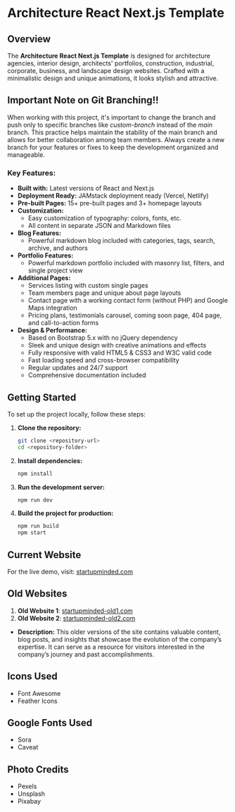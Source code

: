 # Architecture React Next.js Template

## Overview

The **Architecture React Next.js Template** is designed for architecture agencies, interior design, architects' portfolios, construction, industrial, corporate, business, and landscape design websites. Crafted with a minimalistic design and unique animations, it looks stylish and attractive. 

## Important Note on Git Branching!!
When working with this project, it's important to change the branch and push only to specific branches like *custom-branch* instead of the *main* branch. 
This practice helps maintain the stability of the main branch and allows for better collaboration among team members. 
Always create a new branch for your features or fixes to keep the development organized and manageable.

### Key Features:
- **Built with:** Latest versions of React and Next.js
- **Deployment Ready:** JAMstack deployment ready (Vercel, Netlify)
- **Pre-built Pages:** 15+ pre-built pages and 3+ homepage layouts
- **Customization:** 
  - Easy customization of typography: colors, fonts, etc.
  - All content in separate JSON and Markdown files
- **Blog Features:**
  - Powerful markdown blog included with categories, tags, search, archive, and authors
- **Portfolio Features:**
  - Powerful markdown portfolio included with masonry list, filters, and single project view
- **Additional Pages:**
  - Services listing with custom single pages
  - Team members page and unique about page layouts
  - Contact page with a working contact form (without PHP) and Google Maps integration
  - Pricing plans, testimonials carousel, coming soon page, 404 page, and call-to-action forms
- **Design & Performance:**
  - Based on Bootstrap 5.x with no jQuery dependency
  - Sleek and unique design with creative animations and effects
  - Fully responsive with valid HTML5 & CSS3 and W3C valid code
  - Fast loading speed and cross-browser compatibility
  - Regular updates and 24/7 support
  - Comprehensive documentation included

## Getting Started

To set up the project locally, follow these steps:

1. **Clone the repository:**
   ```bash
   git clone <repository-url>
   cd <repository-folder>
   ```

2. **Install dependencies:**
   ```bash
   npm install
   ```

3. **Run the development server:**
   ```bash
   npm run dev
   ```

4. **Build the project for production:**
   ```bash
   npm run build
   npm start
   ```

## Current Website
For the live demo, visit: [startupminded.com](http://startupminded.com)

## Old Websites
1. **Old Website 1**: [startupminded-old1.com](http://startupminded-com-999706.hostingersite.com)  
2. **Old Website 2**: [startupminded-old2.com](http://bodyeast.es)  
- **Description:** This older versions of the site contains valuable content, blog posts, and insights that showcase the evolution of the company’s expertise. It can serve as a resource for visitors interested in the company’s journey and past accomplishments.

## Icons Used
- Font Awesome
- Feather Icons

## Google Fonts Used
- Sora
- Caveat

## Photo Credits
- Pexels
- Unsplash
- Pixabay

